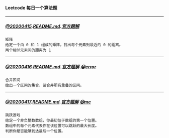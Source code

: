#### Leetcode 每日一个算法题

---
##### [@20200415](./src/main/java/_20200415/Solution.java).[README.md](./src/main/java/_20200415/README.md).[官方题解](src/main/java/_20200415/Official_Solution.md)
```$xslt
矩阵
给定一个由 0 和 1 组成的矩阵，找出每个元素到最近的 0 的距离。
两个相邻元素间的距离为 1
```
---
##### [@20200416](./src/main/java/_20200416/Solution.java).[README.md](./src/main/java/_20200416/README.md).[官方题解](src/main/java/_20200416/Official_Solution.md) [😭error](./src/main/java/_20200416/Solution_error.java)
```$xslt
合并区间
给出一个区间的集合，请合并所有重叠的区间。
```
---
##### [@20200417](./src/main/java/_20200417/Solution.java).[README.md](./src/main/java/_20200417/README.md).[官方题解](src/main/java/_20200417/Official_Solution.md) [😄me](./src/main/java/_20200417/Solution_me.java)
```$xslt
跳跃游戏
给定一个非负整数数组，你最初位于数组的第一个位置。
数组中的每个元素代表你在该位置可以跳跃的最大长度。
判断你是否能够到达最后一个位置。
```